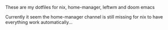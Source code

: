 These are my dotfiles for nix, home-manager, leftwm and doom emacs

Currently it seem the home-manager channel is still missing for nix to have everything work automatically...
